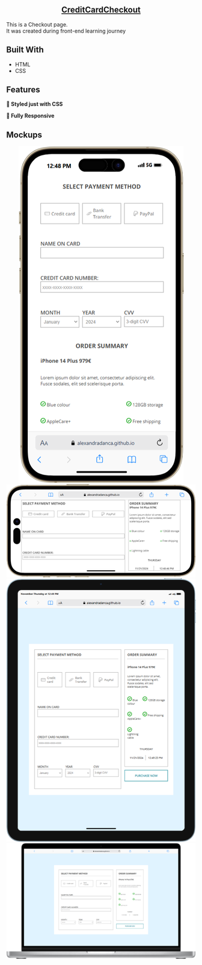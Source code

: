 <h2 align="center">
  <a href="https://alexandradanca.github.io/-002-CreditCardCheckout/" target="_blank">CreditCardCheckout</a>
</h2>

<p>This is a Checkout page. </br>It was created during front-end learning journey</p>

## Built With
- HTML
- CSS

## Features

**🎨 Styled just with CSS**

**📱 Fully Responsive**

<h2>Mockups</h2>
<div align="center"> 
  <img alt="Demo" src="./assets/images/readme-1.png" />
  <img alt="Demo" src="./assets/images/readme-2.png" />
  <img alt="Demo" src="./assets/images/readme-3.png" />
  <img alt="Demo" src="./assets/images/readme-4.png" />
</div>
